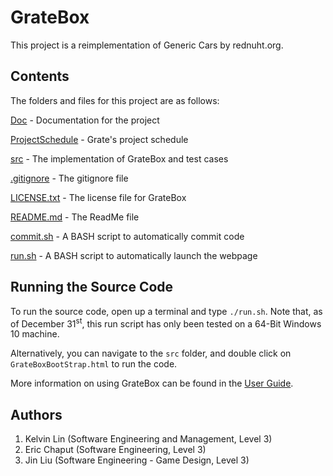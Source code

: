 # GrateBox
This project is a reimplementation of Generic Cars by rednuht.org.

## Contents
The folders and files for this project are as follows:

[Doc](https://github.com/KelvinKKLin/GrateBox/tree/master/Doc) - Documentation for the project

[ProjectSchedule](https://github.com/KelvinKKLin/GrateBox/tree/master/ProjectSchedule) - Grate's project schedule

[src](https://github.com/KelvinKKLin/GrateBox/tree/master/src) - The implementation of GrateBox and test cases

[.gitignore](https://github.com/KelvinKKLin/GrateBox/blob/master/.gitignore) - The gitignore file

[LICENSE.txt](https://github.com/KelvinKKLin/GrateBox/blob/master/LICENSE.txt) - The license file for GrateBox

[README.md](https://github.com/KelvinKKLin/GrateBox/blob/master/README.md) - The ReadMe file

[commit.sh](https://github.com/KelvinKKLin/GrateBox/blob/master/commit.sh) - A BASH script to automatically commit code

[run.sh](https://github.com/KelvinKKLin/GrateBox/blob/master/run.sh) - A BASH script to automatically launch the webpage

## Running the Source Code
To run the source code, open up a terminal and type `./run.sh`. Note that, as of December 31<sup>st</sup>, this run script has only been tested on a 64-Bit Windows 10 machine.

Alternatively, you can navigate to the `src` folder, and double click on `GrateBoxBootStrap.html` to run the code.

More information on using GrateBox can be found in the [User Guide](https://github.com/KelvinKKLin/GrateBox/blob/master/Doc/UserGuide/User%20Guide.pdf).

## Authors
1. Kelvin Lin (Software Engineering and Management, Level 3)
2. Eric Chaput (Software Engineering, Level 3)
3. Jin Liu (Software Engineering - Game Design, Level 3)